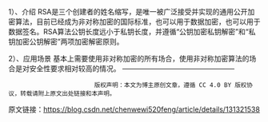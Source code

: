 1）、介绍
RSA是三个创建者的姓名缩写，是唯一被广泛接受并实现的通用公开加密算法，目前已经成为非对称加密的国际标准，也可以用于数据加密，也可以用于数据签名。RSA算法公钥长度远小于私钥长度，并遵循“公钥加密私钥解密”和“私钥加密公钥解密”两项加密解密原则。

2）、应用场景
基本上需要使用非对称加密的所有场合，使用非对称加密算法的场合是对安全性要求相对较高的情况。
————————————————

                            版权声明：本文为博主原创文章，遵循 CC 4.0 BY 版权协议，转载请附上原文出处链接和本声明。

原文链接：https://blog.csdn.net/chenwewi520feng/article/details/131321538
